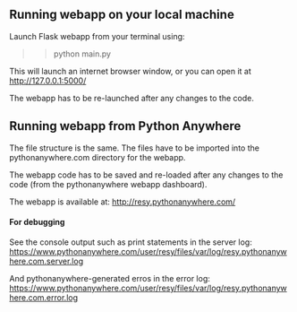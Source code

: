 ## Running webapp on your local machine

Launch Flask webapp from your terminal using:
>> python main.py  

This will launch an internet browser window, or you can open it at http://127.0.0.1:5000/

The webapp has to be re-launched after any changes to the code. 





## Running webapp from Python Anywhere

The file structure is the same. The files have to be imported into the pythonanywhere.com directory for the webapp. 

The webapp code has to be saved and re-loaded after any changes to the code (from the pythonanywhere webapp dashboard). 

The webapp is available at: http://resy.pythonanywhere.com/

#### For debugging

See the console output such as print statements in the server log:   
https://www.pythonanywhere.com/user/resy/files/var/log/resy.pythonanywhere.com.server.log

And pythonanywhere-generated erros in the error log:  
https://www.pythonanywhere.com/user/resy/files/var/log/resy.pythonanywhere.com.error.log 

